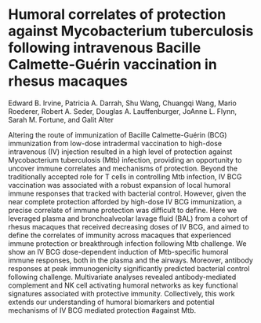 # Humoral correlates of protection against Mycobacterium tuberculosis following intravenous Bacille Calmette-Guérin vaccination in rhesus macaques

Edward B. Irvine, Patricia A. Darrah, Shu Wang, Chuangqi Wang, Mario Roederer, Robert A. Seder, Douglas A. Lauffenburger, JoAnne L. Flynn, Sarah M. Fortune, and Galit Alter

Altering the route of immunization of Bacille Calmette-Guérin (BCG) immunization from low-dose intradermal vaccination to high-dose intravenous (IV) injection resulted in a high level of protection against Mycobacterium tuberculosis (Mtb) infection, providing an opportunity to uncover immune correlates and mechanisms of protection. Beyond the traditionally accepted role for T cells in controlling Mtb infection, IV BCG vaccination was associated with a robust expansion of local humoral immune responses that tracked with bacterial control. However, given the near complete protection afforded by high-dose IV BCG immunization, a precise correlate of immune protection was difficult to define. Here we leveraged plasma and bronchoalveolar lavage fluid (BAL) from a cohort of rhesus macaques that received decreasing doses of IV BCG, and aimed to define the correlates of immunity across macaques that experienced immune protection or breakthrough infection following Mtb challenge. We show an IV BCG dose-dependent induction of Mtb-specific humoral immune responses, both in the plasma and the airways. Moreover, antibody responses at peak immunogenicity significantly predicted bacterial control following challenge. Multivariate analyses revealed antibody-mediated complement and NK cell activating humoral networks as key functional signatures associated with protective immunity. Collectively, this work extends our understanding of humoral biomarkers and potential mechanisms of IV BCG mediated protection #against Mtb.
